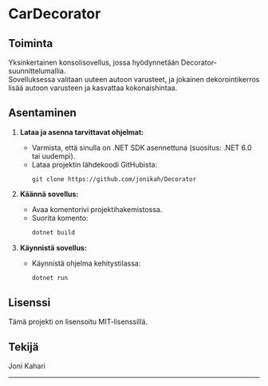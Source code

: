 # CarDecorator

## Toiminta

Yksinkertainen konsolisovellus, jossa hyödynnetään Decorator-suunnittelumallia.  
Sovelluksessa valitaan uuteen autoon varusteet, ja jokainen dekorointikerros lisää autoon varusteen ja kasvattaa kokonaishintaa.

## Asentaminen

1. **Lataa ja asenna tarvittavat ohjelmat:**

   - Varmista, että sinulla on .NET SDK asennettuna (suositus: .NET 6.0 tai uudempi).
   - Lataa projektin lähdekoodi GitHubista:
     ```
     git clone https://github.com/jonikah/Decorator
     ```

2. **Käännä sovellus:**

   - Avaa komentorivi projektihakemistossa.
   - Suorita komento:
     ```bash
     dotnet build
     ```

3. **Käynnistä sovellus:**
   - Käynnistä ohjelma kehitystilassa:
     ```bash
     dotnet run
     ```

## Lisenssi

Tämä projekti on lisensoitu MIT-lisenssillä.

## Tekijä

Joni Kahari

---
